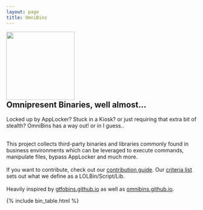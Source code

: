 ```yaml
---
layout: page
title: OmniBins
---
```


<script async src="https://www.googletagmanager.com/gtag/js?id="></script>
<script>
  window.dataLayer = window.dataLayer || [];
  function gtag(){dataLayer.push(arguments);}
  gtag('js', new Date());

  gtag('config', 'UA--1');
</script>

<div class="header-box">
<a href="https://github.com/OmniBins/OmniBins/blob/master/README.md"><img src="{{ '/assets/logo.png' | relative_url }}" height="180" style="margin-right: 10px;"></a>
<div>
<h2 style="margin-top: 0">Omnipresent Binaries, well almost...</h2>


Locked up by AppLocker? Stuck in a Kiosk? or just requiring that extra bit of stealth? OmniBins has a way out! or in I guess..
<br><br>

This project collects third-party binaries and libraries commonly found in business environments which can be leveraged to execute commands, manipulate files, bypass AppLocker and much more.
<br>
<br>
If you want to contribute, check out our
<a href="https://github.com/OmniBins/OmniBins/blob/master/CONTRIBUTING.md">contribution guide</a>.
Our <a href="https://github.com/OmniBins/OmniBins#criteria">criteria list</a> sets out what we define as a LOLBin/Script/Lib.
<br>
<br>
Heavily inspired by <a href="https://gtfobins.github.io/">gtfobins.github.io</a> as well as <a href="https://omnibins.github.io/">omnibins.github.io</a>.
</div>
</div>

[functions]: /functions/
{% include bin_table.html %}
